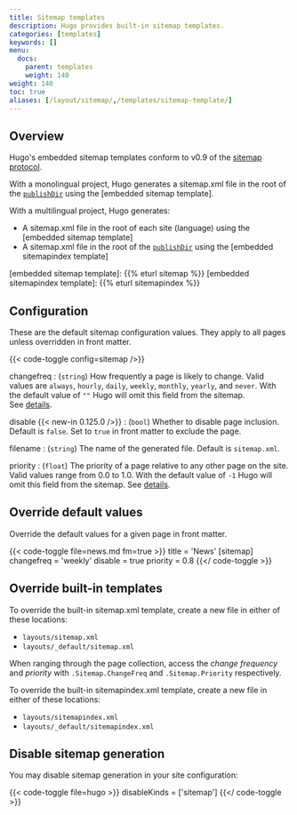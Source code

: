 ```yaml
---
title: Sitemap templates
description: Hugo provides built-in sitemap templates.
categories: [templates]
keywords: []
menu:
  docs:
    parent: templates
    weight: 140
weight: 140
toc: true
aliases: [/layout/sitemap/,/templates/sitemap-template/]
---
```


## Overview

Hugo's embedded sitemap templates conform to v0.9 of the [sitemap protocol].

With a monolingual project, Hugo generates a sitemap.xml file in the root of the [`publishDir`] using the [embedded sitemap template].

With a multilingual project, Hugo generates:

- A sitemap.xml file in the root of each site (language) using the [embedded sitemap template]
- A sitemap.xml file in the root of the [`publishDir`] using the [embedded sitemapindex template]

[embedded sitemap template]: {{% eturl sitemap %}}
[embedded sitemapindex template]: {{% eturl sitemapindex %}}

## Configuration

These are the default sitemap configuration values. They apply to all pages unless overridden in front matter.

{{< code-toggle config=sitemap />}}

changefreq
: (`string`) How frequently a page is likely to change. Valid values are `always`, `hourly`, `daily`, `weekly`, `monthly`, `yearly`, and `never`. With the default value of `""` Hugo will omit this field from the sitemap. See&nbsp;[details](https://www.sitemaps.org/protocol.html#changefreqdef).

disable {{< new-in 0.125.0 />}}
: (`bool`) Whether to disable page inclusion. Default is `false`. Set to `true` in front matter to exclude the page.

filename
: (`string`) The name of the generated file. Default is `sitemap.xml`.

priority
: (`float`) The priority of a page relative to any other page on the site. Valid values range from 0.0 to 1.0.  With the default value of `-1` Hugo will omit this field from the sitemap. See&nbsp;[details](https://www.sitemaps.org/protocol.html#priority).

## Override default values

Override the default values for a given page in front matter.

{{< code-toggle file=news.md fm=true >}}
title = 'News'
[sitemap]
  changefreq = 'weekly'
  disable = true
  priority = 0.8
{{</ code-toggle >}}

## Override built-in templates

To override the built-in sitemap.xml template, create a new file in either of these locations:

- `layouts/sitemap.xml`
- `layouts/_default/sitemap.xml`

When ranging through the page collection, access the _change frequency_ and _priority_ with `.Sitemap.ChangeFreq` and `.Sitemap.Priority` respectively.

To override the built-in sitemapindex.xml template, create a new file in either of these locations:

- `layouts/sitemapindex.xml`
- `layouts/_default/sitemapindex.xml`

## Disable sitemap generation

You may disable sitemap generation in your site configuration:

{{< code-toggle file=hugo >}}
disableKinds = ['sitemap']
{{</ code-toggle >}}

[`publishDir`]: /getting-started/configuration#publishdir
[sitemap protocol]: https://www.sitemaps.org/protocol.html

